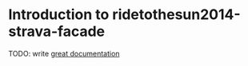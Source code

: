 # Introduction to ridetothesun2014-strava-facade

TODO: write [great documentation](http://jacobian.org/writing/great-documentation/what-to-write/)
